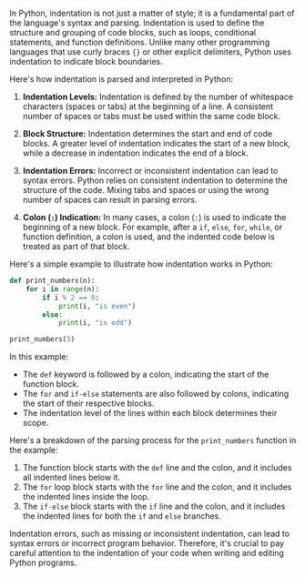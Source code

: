 In Python, indentation is not just a matter of style; it is a fundamental part of the language's syntax and parsing. Indentation is used to define the structure and grouping of code blocks, such as loops, conditional statements, and function definitions. Unlike many other programming languages that use curly braces `{}` or other explicit delimiters, Python uses indentation to indicate block boundaries.

Here's how indentation is parsed and interpreted in Python:

1. **Indentation Levels:**
   Indentation is defined by the number of whitespace characters (spaces or tabs) at the beginning of a line. A consistent number of spaces or tabs must be used within the same code block.

2. **Block Structure:**
   Indentation determines the start and end of code blocks. A greater level of indentation indicates the start of a new block, while a decrease in indentation indicates the end of a block.

3. **Indentation Errors:**
   Incorrect or inconsistent indentation can lead to syntax errors. Python relies on consistent indentation to determine the structure of the code. Mixing tabs and spaces or using the wrong number of spaces can result in parsing errors.

4. **Colon (`:`) Indication:**
   In many cases, a colon (`:`) is used to indicate the beginning of a new block. For example, after a `if`, `else`, `for`, `while`, or function definition, a colon is used, and the indented code below is treated as part of that block.

Here's a simple example to illustrate how indentation works in Python:

```python
def print_numbers(n):
    for i in range(n):
        if i % 2 == 0:
            print(i, "is even")
        else:
            print(i, "is odd")

print_numbers(5)
```

In this example:
- The `def` keyword is followed by a colon, indicating the start of the function block.
- The `for` and `if-else` statements are also followed by colons, indicating the start of their respective blocks.
- The indentation level of the lines within each block determines their scope.

Here's a breakdown of the parsing process for the `print_numbers` function in the example:
1. The function block starts with the `def` line and the colon, and it includes all indented lines below it.
2. The `for` loop block starts with the `for` line and the colon, and it includes the indented lines inside the loop.
3. The `if-else` block starts with the `if` line and the colon, and it includes the indented lines for both the `if` and `else` branches.

Indentation errors, such as missing or inconsistent indentation, can lead to syntax errors or incorrect program behavior. Therefore, it's crucial to pay careful attention to the indentation of your code when writing and editing Python programs.
